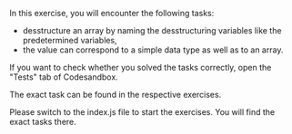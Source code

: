 In this exercise, you will encounter the following tasks:

- desstructure an array by naming the desstructuring variables like the predetermined variables,
- the value can correspond to a simple data type as well as to an array.

If you want to check whether you solved the tasks correctly, open the "Tests" tab of Codesandbox.

The exact task can be found in the respective exercises.

Please switch to the index.js file to start the exercises. You will find the exact tasks there.
